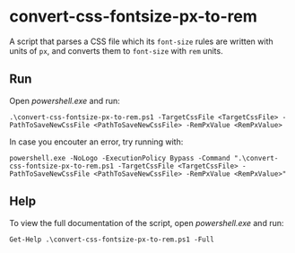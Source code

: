 # convert-css-fontsize-px-to-rem

A script that parses a CSS file which its `font-size` rules are written with
units of `px`, and converts them to `font-size` with `rem` units.

## Run

Open *powershell.exe* and run:
```
.\convert-css-fontsize-px-to-rem.ps1 -TargetCssFile <TargetCssFile> -PathToSaveNewCssFile <PathToSaveNewCssFile> -RemPxValue <RemPxValue>
```

In case you encouter an error, try running with:
```
powershell.exe -NoLogo -ExecutionPolicy Bypass -Command ".\convert-css-fontsize-px-to-rem.ps1 -TargetCssFile <TargetCssFile> -PathToSaveNewCssFile <PathToSaveNewCssFile> -RemPxValue <RemPxValue>"
```

## Help

To view the full documentation of the script, open *powershell.exe* and run:
```
Get-Help .\convert-css-fontsize-px-to-rem.ps1 -Full
```
